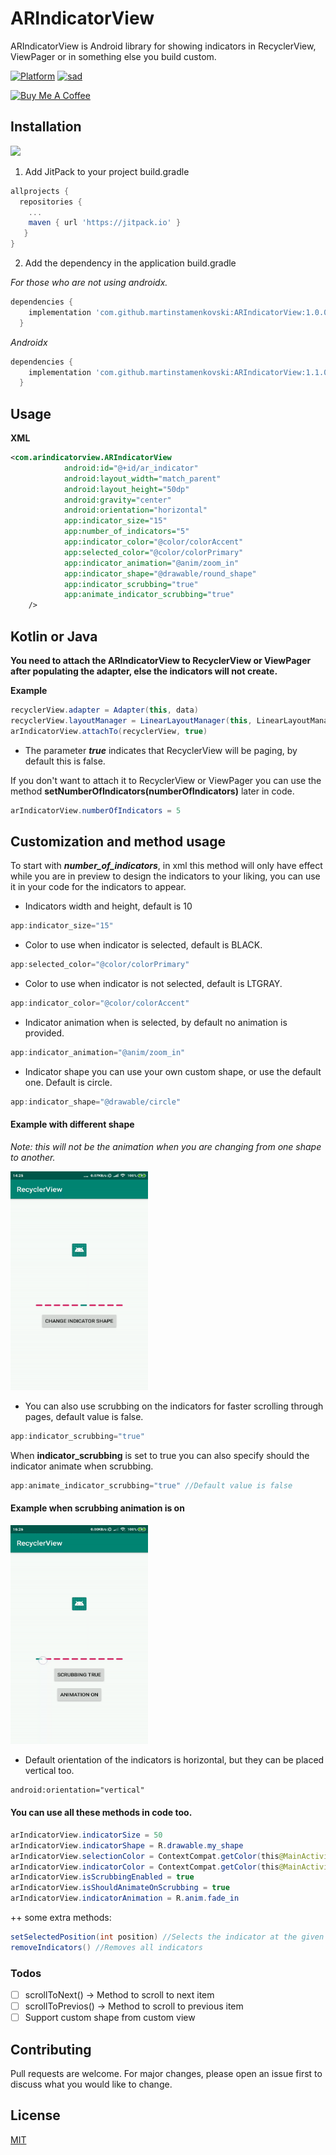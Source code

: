 # ARIndicatorView

ARIndicatorView is Android library for showing indicators in RecyclerView, ViewPager or in something else you build custom.

[![Platform](https://img.shields.io/badge/Platform-Android-green.svg)](https://developer.android.com/guide/)
[![sad](https://img.shields.io/twitter/url/http/shields.io.svg?style=social)](https://twitter.com/intent/tweet?url=https://github.com/MartinStamenkovski/ARIndicatorView&text=ARIndicatorView%20Android&hashtags=Android,Indicators,RecyclerView)

<a href="https://www.buymeacoffee.com/QE59zvs" target="_blank"><img src="https://bmc-cdn.nyc3.digitaloceanspaces.com/BMC-button-images/custom_images/orange_img.png" alt="Buy Me A Coffee" style="height: auto !important;width: auto !important;" ></a>

## Installation
[![](https://jitpack.io/v/MartinStamenkovski/ARIndicatorView.svg)](https://jitpack.io/#MartinStamenkovski/ARIndicatorView)


1. Add JitPack to your project build.gradle
```gradle
allprojects {
  repositories {
    ...
    maven { url 'https://jitpack.io' }
   }
}
```
2. Add the dependency in the application build.gradle

*For those who are not using androidx.*
```gradle
dependencies {
    implementation 'com.github.martinstamenkovski:ARIndicatorView:1.0.0'
  }
```
*Androidx*
```gradle
dependencies {
    implementation 'com.github.martinstamenkovski:ARIndicatorView:1.1.0'
  }
```
## Usage  
**XML**
```xml
<com.arindicatorview.ARIndicatorView
            android:id="@+id/ar_indicator"
            android:layout_width="match_parent"
            android:layout_height="50dp"
            android:gravity="center"
            android:orientation="horizontal"
            app:indicator_size="15"
            app:number_of_indicators="5"
            app:indicator_color="@color/colorAccent"
            app:selected_color="@color/colorPrimary"
            app:indicator_animation="@anim/zoom_in"
            app:indicator_shape="@drawable/round_shape"
            app:indicator_scrubbing="true" 
            app:animate_indicator_scrubbing="true"
    />
```
 
## Kotlin or Java

**You need to attach the ARIndicatorView to RecyclerView or ViewPager after populating the adapter, else the indicators will not create.**
 
**Example**
```java
recyclerView.adapter = Adapter(this, data)
recyclerView.layoutManager = LinearLayoutManager(this, LinearLayoutManager.HORIZONTAL, false)
arIndicatorView.attachTo(recyclerView, true)
```
- The parameter **_true_** indicates that RecyclerView will be paging, by default this is false.  

If you don't want to attach it to RecyclerView or ViewPager you can use the method **setNumberOfIndicators(numberOfIndicators)** later in code.

```java
arIndicatorView.numberOfIndicators = 5
```

## Customization and method usage  
To start with **_number_of_indicators_**, in xml this method will only have effect while you are in preview to design the indicators to your liking, you can use it in your code for the indicators to appear.
- Indicators width and height, default is 10
```java
app:indicator_size="15"
```
- Color to use when indicator is selected, default is BLACK.
```java
app:selected_color="@color/colorPrimary" 
```
- Color to use when indicator is not selected, default is LTGRAY.
```java
app:indicator_color="@color/colorAccent"
```
- Indicator animation when is selected, by default no animation is provided.
```java
app:indicator_animation="@anim/zoom_in"
```
- Indicator shape you can use your own custom shape, or use the default one. Default is circle.

```java
app:indicator_shape="@drawable/circle"
```
#### Example with different shape  
*Note: this will not be the animation when you are changing from one shape to another.*  
<p>  
<img src="https://raw.githubusercontent.com/MartinStamenkovski/ARIndicatorView/gifs/change_shape_gif.gif" alt="" width="220" height="350">   
</p>

- You can also use scrubbing on the indicators for faster scrolling through pages, default value is false.

```java
app:indicator_scrubbing="true" 
```
When **indicator_scrubbing** is set to true you can also specify should the indicator animate when scrubbing.  
```java
app:animate_indicator_scrubbing="true" //Default value is false
```  
#### Example when scrubbing animation is on
<p>  
<img src="https://raw.githubusercontent.com/MartinStamenkovski/ARIndicatorView/gifs/scrubbing.gif" alt="" width="220" height="350">   
</p>

- Default orientation of the indicators is horizontal, but they can be placed vertical too.
```xml
android:orientation="vertical"
```
#### You can use all these methods in code too.

```java
arIndicatorView.indicatorSize = 50
arIndicatorView.indicatorShape = R.drawable.my_shape
arIndicatorView.selectionColor = ContextCompat.getColor(this@MainActivity, R.color.colorPrimary)
arIndicatorView.indicatorColor = ContextCompat.getColor(this@MainActivity, R.color.colorAccent)
arIndicatorView.isScrubbingEnabled = true
arIndicatorView.isShouldAnimateOnScrubbing = true
arIndicatorView.indicatorAnimation = R.anim.fade_in
```
++ some extra methods:
```java
setSelectedPosition(int position) //Selects the indicator at the given position
removeIndicators() //Removes all indicators
```

### Todos
- [ ] scrollToNext() -> Method to scroll to next item
- [ ] scrollToPrevios() -> Method to scroll to previous item
- [ ] Support custom shape from custom view

## Contributing
Pull requests are welcome. For major changes, please open an issue first to discuss what you would like to change.


## License
[MIT](https://choosealicense.com/licenses/mit/)
